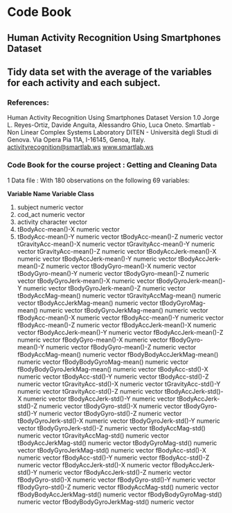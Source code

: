 # Code Book 
## Human Activity Recognition Using Smartphones Dataset
## Tidy data set with the average of the variables for each activity and each subject.

### References:
Human Activity Recognition Using Smartphones Dataset
Version 1.0
Jorge L. Reyes-Ortiz, Davide Anguita, Alessandro Ghio, Luca Oneto.
Smartlab - Non Linear Complex Systems Laboratory
DITEN - Università degli Studi di Genova.
Via Opera Pia 11A, I-16145, Genoa, Italy.
activityrecognition@smartlab.ws
www.smartlab.ws

### Code Book for the course project : Getting and Cleaning Data

1 Data file : With 180 observations on the following 69 variables:

**Variable Name               Variable Class**
  
1.  subject                     numeric vector
2.  cod_act                     numeric vector
3.  activity                    character vector
4.  tBodyAcc-mean()-X           numeric vector
5.  tBodyAcc-mean()-Y           numeric vector
  tBodyAcc-mean()-Z           numeric vector
  tGravityAcc-mean()-X        numeric vector
  tGravityAcc-mean()-Y        numeric vector
  tGravityAcc-mean()-Z        numeric vector
  tBodyAccJerk-mean()-X       numeric vector
  tBodyAccJerk-mean()-Y       numeric vector
  tBodyAccJerk-mean()-Z       numeric vector
  tBodyGyro-mean()-X          numeric vector
  tBodyGyro-mean()-Y          numeric vector
  tBodyGyro-mean()-Z          numeric vector
  tBodyGyroJerk-mean()-X      numeric vector
  tBodyGyroJerk-mean()-Y      numeric vector
  tBodyGyroJerk-mean()-Z      numeric vector
  tBodyAccMag-mean()          numeric vector
  tGravityAccMag-mean()       numeric vector
  tBodyAccJerkMag-mean()      numeric vector
  tBodyGyroMag-mean()         numeric vector
  tBodyGyroJerkMag-mean()     numeric vector
  fBodyAcc-mean()-X           numeric vector
  fBodyAcc-mean()-Y           numeric vector
  fBodyAcc-mean()-Z           numeric vector
  fBodyAccJerk-mean()-X       numeric vector
  fBodyAccJerk-mean()-Y       numeric vector
  fBodyAccJerk-mean()-Z       numeric vector
  fBodyGyro-mean()-X          numeric vector
  fBodyGyro-mean()-Y          numeric vector
  fBodyGyro-mean()-Z          numeric vector
  fBodyAccMag-mean()          numeric vector
  fBodyBodyAccJerkMag-mean()  numeric vector
  fBodyBodyGyroMag-mean()     numeric vector
  fBodyBodyGyroJerkMag-mean() numeric vector
  tBodyAcc-std()-X            numeric vector
  tBodyAcc-std()-Y            numeric vector
  tBodyAcc-std()-Z            numeric vector
  tGravityAcc-std()-X         numeric vector
  tGravityAcc-std()-Y         numeric vector
  tGravityAcc-std()-Z         numeric vector
  tBodyAccJerk-std()-X        numeric vector
  tBodyAccJerk-std()-Y        numeric vector
  tBodyAccJerk-std()-Z        numeric vector
  tBodyGyro-std()-X           numeric vector
  tBodyGyro-std()-Y           numeric vector
  tBodyGyro-std()-Z           numeric vector
  tBodyGyroJerk-std()-X       numeric vector
  tBodyGyroJerk-std()-Y       numeric vector
  tBodyGyroJerk-std()-Z       numeric vector
  tBodyAccMag-std()           numeric vector
  tGravityAccMag-std()        numeric vector
  tBodyAccJerkMag-std()       numeric vector
  tBodyGyroMag-std()          numeric vector
  tBodyGyroJerkMag-std()      numeric vector
  fBodyAcc-std()-X            numeric vector
  fBodyAcc-std()-Y            numeric vector
  fBodyAcc-std()-Z            numeric vector
  fBodyAccJerk-std()-X        numeric vector
  fBodyAccJerk-std()-Y        numeric vector
  fBodyAccJerk-std()-Z        numeric vector
  fBodyGyro-std()-X           numeric vector
  fBodyGyro-std()-Y           numeric vector
  fBodyGyro-std()-Z           numeric vector
  fBodyAccMag-std()           numeric vector
  fBodyBodyAccJerkMag-std()   numeric vector
  fBodyBodyGyroMag-std()      numeric vector
  fBodyBodyGyroJerkMag-std()  numeric vector
